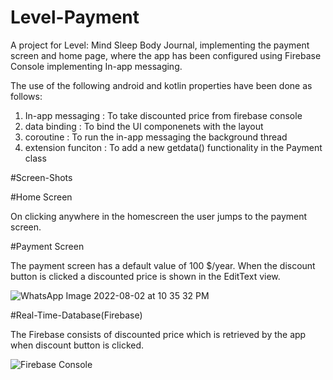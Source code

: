 # Level-Payment
A project for Level: Mind Sleep Body Journal, 
implementing the payment screen and home page, 
where the app has been configured using Firebase Console 
implementing In-app messaging.

The use of the following android and kotlin properties have been done as follows:
1. In-app messaging : To take discounted price from firebase console
2. data binding : To bind the UI componenets with the layout
3. coroutine : To run the in-app messaging the background thread
4. extension funciton : To add a new getdata() functionality in the Payment class

#Screen-Shots

#Home Screen

On clicking anywhere in the homescreen the user jumps to the payment screen.

#Payment Screen

The payment screen has a default value of 100 $/year.
When the discount button is clicked a discounted price is shown
in the EditText view.

![WhatsApp Image 2022-08-02 at 10 35 32 PM](https://user-images.githubusercontent.com/79468798/182433184-d9e69501-6c0a-4b50-866b-3afda06cc473.jpeg)

#Real-Time-Database(Firebase)

The Firebase consists of discounted price which is retrieved 
by the app when discount button is clicked.

![Firebase Console](https://user-images.githubusercontent.com/79468798/182432661-ab678a80-e17d-432e-9ed4-fd2485888721.jpg)
